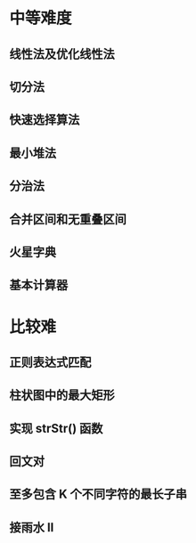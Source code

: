 # 中等难度

## 线性法及优化线性法

## 切分法

## 快速选择算法

## 最小堆法

## 分治法

## 合并区间和无重叠区间

## 火星字典

## 基本计算器


# 比较难

## 正则表达式匹配

## 柱状图中的最大矩形

## 实现 strStr() 函数

## 回文对

## 至多包含 K 个不同字符的最长子串

## 接雨水 II

